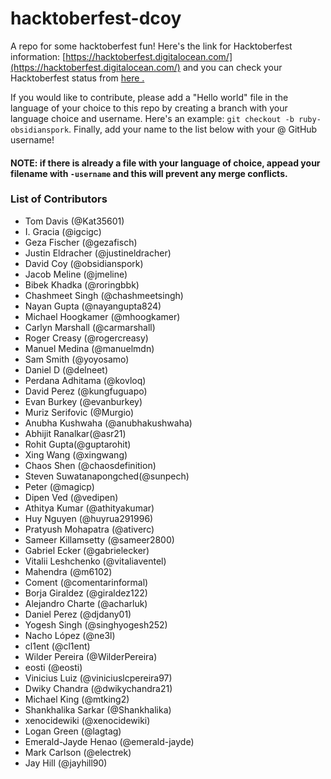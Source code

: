 # hacktoberfest-dcoy
A repo for some hacktoberfest fun! Here's the link for Hacktoberfest information: [https://hacktoberfest.digitalocean.com/](https://hacktoberfest.digitalocean.com/) and you can check your Hacktoberfest status from [here .](https://hacktoberfestchecker.herokuapp.com)

If you would like to contribute, please add a "Hello world" file in the language of your choice to this repo by creating a branch with your language choice and username.  Here's an example: `git checkout -b ruby-obsidianspork`.  Finally, add your name to the list below with your @ GitHub username!

#### NOTE: if there is already a file with your language of choice, appead your filename with `-username` and this will prevent any merge conflicts.

### List of Contributors
* Tom Davis (@Kat35601)
* I. Gracia (@igcigc)
* Geza Fischer (@gezafisch)
* Justin Eldracher (@justineldracher)
* David Coy (@obsidianspork)
* Jacob Meline (@jmeline)
* Bibek Khadka (@roringbbk)
* Chashmeet Singh (@chashmeetsingh)
* Nayan Gupta (@nayangupta824)
* Michael Hoogkamer (@mhoogkamer)
* Carlyn Marshall (@carmarshall)
* Roger Creasy (@rogercreasy)
* Manuel Medina (@manuelmdn)
* Sam Smith (@yoyosamo)
* Daniel D (@delneet)
* Perdana Adhitama (@kovloq)
* David Perez (@kungfuguapo)
* Evan Burkey (@evanburkey)
* Muriz Serifovic (@Murgio)
* Anubha Kushwaha (@anubhakushwaha)
* Abhijit Ranalkar(@asr21)
* Rohit Gupta(@guptarohit)
* Xing Wang (@xingwang)
* Chaos Shen (@chaosdefinition)
* Steven Suwatanapongched(@sunpech)
* Peter (@magicp)
* Dipen Ved (@vedipen)
* Athitya Kumar (@athityakumar)
* Huy Nguyen (@huyrua291996)
* Pratyush Mohapatra (@ativerc)
* Sameer Killamsetty (@sameer2800)
* Gabriel Ecker (@gabrielecker)
* Vitalii Leshchenko (@vitaliaventel)
* Mahendra (@m6102)
* Coment (@comentarinformal)
* Borja Giraldez (@giraldez122)
* Alejandro Charte (@acharluk)
* Daniel Perez (@djdany01)
* Yogesh Singh (@singhyogesh252)
* Nacho López (@ne3l)
* cl1ent (@cl1ent)
* Wilder Pereira (@WilderPereira)
* eosti (@eosti)
* Vinicius Luiz (@viniciuslcpereira97)
* Dwiky Chandra (@dwikychandra21)
* Michael King (@mtking2)
* Shankhalika Sarkar (@Shankhalika)
* xenocidewiki (@xenocidewiki)
* Logan Green (@lagtag)
* Emerald-Jayde Henao (@emerald-jayde)
* Mark Carlson (@electrek)
* Jay Hill (@jayhill90)
